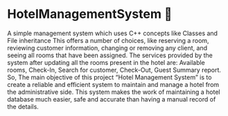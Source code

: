 # HotelManagementSystem 🏨
A simple management system which uses C++ concepts like Classes and File inheritance
This  offers a number of choices, like reserving a room, reviewing customer information, changing or removing any client, and seeing all rooms that have been assigned. 
The services provided by the system after updating all the rooms present in the hotel are:
 Available rooms,
 Check-In,
Search for customer, 
 Check-Out,
 Guest Summary report. 
So, The main objective of this project “Hotel Management System” is to create a reliable and efficient system to maintain and manage a hotel from the administrative side. 
This system makes the work of maintaining a hotel database much easier, safe and accurate than having a manual record of the details.
